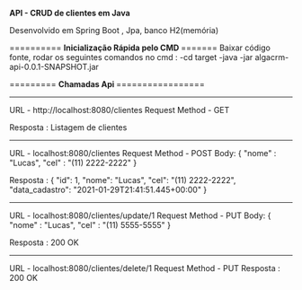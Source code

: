 <b> API - CRUD de clientes em Java </b>

Desenvolvido em Spring Boot , Jpa, banco H2(memória)

========== <b> Inicialização Rápida pelo CMD </b>=======
 Baixar código fonte, rodar os seguintes comandos no cmd :
  -cd target
  -java -jar algacrm-api-0.0.1-SNAPSHOT.jar
  
  

========= <b> Chamadas Api </b> =================

-----
URL - http://localhost:8080/clientes
Request Method - GET

Resposta : Listagem de clientes

-----

URL - localhost:8080/clientes
Request Method - POST
Body:
{
    "nome" : "Lucas",
    "cel" : "(11) 2222-2222"
}

Resposta : 
{
    "id": 1,
    "nome": "Lucas",
    "cel": "(11) 2222-2222",
    "data_cadastro": "2021-01-29T21:41:51.445+00:00"
}

------

URL - localhost:8080/clientes/update/1
Request Method - PUT
Body:
{
    "nome" : "Lucas",
    "cel" : "(11) 5555-5555"
}

Resposta : 200 OK

------ 

URL - localhost:8080/clientes/delete/1
Request Method - PUT
Resposta : 200 OK

